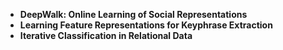 
<ul>
                <li><b><a target="_blank" href="https://github.com/manjunath5496/Data-Mining-with-Mind-Maps-Papers/blob/master/dks(1).pdf" style="text-decoration:none;">DeepWalk: Online Learning of Social Representations</a></b></li>
                <li><b><a target="_blank" href="https://github.com/manjunath5496/Data-Mining-with-Mind-Maps-Papers/blob/master/dks(2).pdf" style="text-decoration:none;">Learning Feature Representations for Keyphrase Extraction</a></b></li>
                <li><b><a target="_blank" href="https://github.com/manjunath5496/Data-Mining-with-Mind-Maps-Papers/blob/master/dks(3).pdf" style="text-decoration:none;">Iterative Classification in Relational Data</a></b></li>
 
  
  
 
  
  
                
</ul>
